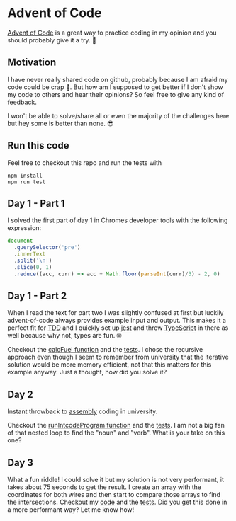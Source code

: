 # Advent of Code

[Advent of Code](https://adventofcode.com/2019) is a great way to practice coding in my opinion and you should probably give it a try. 🚀

## Motivation
I have never really shared code on github, probably because I am afraid my code could be crap 💩.
But how am I supposed to get better if I don't show my code to others and hear their opinions? 
So feel free to give any kind of feedback.

I won't be able to solve/share all or even the majority of the challenges here but hey some is better than none. 😎

## Run this code
Feel free to checkout this repo and run the tests with 
```
npm install
npm run test
```

## Day 1 - Part 1
I solved the first part of day 1 in Chromes developer tools with the following expression:

```javascript
document
  .querySelector('pre')
  .innerText
  .split('\n')
  .slice(0, 1)
  .reduce((acc, curr) => acc + Math.floor(parseInt(curr)/3) - 2, 0)
```

## Day 1 - Part 2
When I read the text for part two I was slightly confused at first but luckily advent-of-code always provides example input and output. This makes it a perfect fit for [TDD](https://en.wikipedia.org/wiki/Test-driven_development) and I quickly set up [jest](https://jestjs.io/) and threw [TypeScript](https://www.typescriptlang.org/) in there as well because why not, types are fun. 🤓

Checkout the [calcFuel function](./src/day-01/day-01.ts) and the [tests](./src/day-01/day-01.test.ts). I chose the recursive approach even though I seem to remember from university that the iterative solution would be more memory efficient, not that this matters for this example anyway. Just a thought, how did you solve it?

## Day 2
Instant throwback to [assembly](https://en.wikipedia.org/wiki/Assembly_language#Assembly_language) coding in university.

Checkout the [runIntcodeProgram function](./src/day-02/day-02.ts) and the [tests](./src/day-02/day-02.test.ts). I am not a big fan of that nested loop to find the "noun" and "verb". What is your take on this one?

## Day 3

What a fun riddle! I could solve it but my solution is not very performant, it takes about 75 seconds to get the result. I create an array with the coordinates for both wires and then start to compare those arrays to find the intersections. Checkout my [code](./src/day-03/day-03.ts) and the [tests](./src/day-03/day03.test.ts). Did you get this done in a more performant way? Let me know how!
